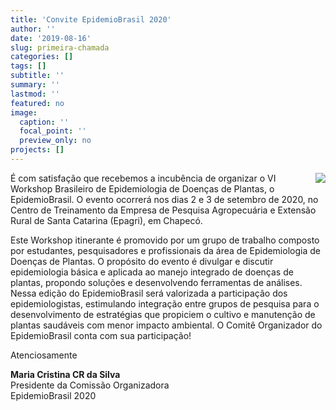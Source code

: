 ```yaml
---
title: 'Convite EpidemioBrasil 2020'
author: ''
date: '2019-08-16'
slug: primeira-chamada
categories: []
tags: []
subtitle: ''
summary: ''
lastmod: ''
featured: no
image:
  caption: ''
  focal_point: ''
  preview_only: no
projects: []
---
```


<img src = "/img/logo_dark.png" align=right>É com satisfação que recebemos a incubência de organizar o VI Workshop Brasileiro de Epidemiologia de Doenças de Plantas, o EpidemioBrasil. O evento ocorrerá nos dias 2 e 3 de setembro de 2020, no Centro de Treinamento da Empresa de Pesquisa Agropecuária e Extensão Rural de Santa Catarina (Epagri), em Chapecó.

Este Workshop itinerante é promovido por um grupo de trabalho composto por estudantes, pesquisadores e profissionais da área de Epidemiologia de Doenças de Plantas. O propósito do evento é divulgar e discutir epidemiologia básica e aplicada ao manejo integrado de doenças de plantas, propondo soluções e desenvolvendo ferramentas de análises. Nessa edição do EpidemioBrasil será valorizada a participação dos epidemiologistas, estimulando integração entre grupos de pesquisa para o desenvolvimento de estratégias que propiciem o cultivo e manutenção de plantas saudáveis com menor impacto ambiental. O Comitê Organizador do EpidemioBrasil conta com sua participação!


Atenciosamente

**Maria Cristina CR da Silva**  
Presidente da Comissão Organizadora  
EpidemioBrasil 2020

<br><br>

